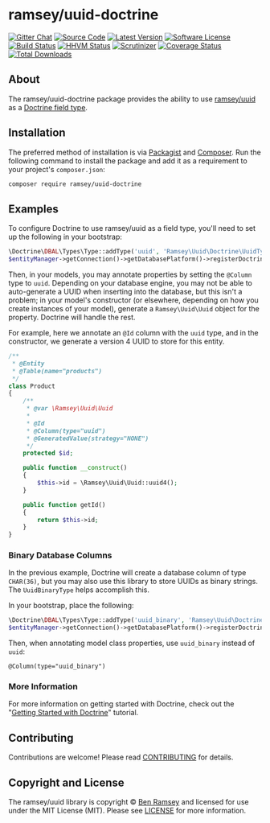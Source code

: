 # ramsey/uuid-doctrine

[![Gitter Chat](https://img.shields.io/badge/gitter-join_chat-brightgreen.svg?style=flat-square)](https://gitter.im/ramsey/uuid)
[![Source Code](http://img.shields.io/badge/source-ramsey/uuid--doctrine-blue.svg?style=flat-square)](https://github.com/ramsey/uuid-doctrine)
[![Latest Version](https://img.shields.io/github/release/ramsey/uuid-doctrine.svg?style=flat-square)](https://github.com/ramsey/uuid-doctrine/releases)
[![Software License](https://img.shields.io/badge/license-MIT-brightgreen.svg?style=flat-square)](https://github.com/ramsey/uuid-doctrine/blob/master/LICENSE)
[![Build Status](https://img.shields.io/travis/ramsey/uuid-doctrine/master.svg?style=flat-square)](https://travis-ci.org/ramsey/uuid-doctrine)
[![HHVM Status](https://img.shields.io/hhvm/ramsey/uuid-doctrine.svg?style=flat-square)](http://hhvm.h4cc.de/package/ramsey/uuid-doctrine)
[![Scrutinizer](https://img.shields.io/scrutinizer/g/ramsey/uuid-doctrine/master.svg?style=flat-square)](https://scrutinizer-ci.com/g/ramsey/uuid-doctrine/)
[![Coverage Status](https://img.shields.io/coveralls/ramsey/uuid-doctrine/master.svg?style=flat-square)](https://coveralls.io/r/ramsey/uuid-doctrine?branch=master)
[![Total Downloads](https://img.shields.io/packagist/dt/ramsey/uuid-doctrine.svg?style=flat-square)](https://packagist.org/packages/ramsey/uuid-doctrine)

## About

The ramsey/uuid-doctrine package provides the ability to use
[ramsey/uuid][ramsey-uuid] as a [Doctrine field type][doctrine-field-type].

## Installation

The preferred method of installation is via [Packagist][] and [Composer][]. Run
the following command to install the package and add it as a requirement to
your project's `composer.json`:

```bash
composer require ramsey/uuid-doctrine
```

## Examples

To configure Doctrine to use ramsey/uuid as a field type, you'll need to set up
the following in your bootstrap:

``` php
\Doctrine\DBAL\Types\Type::addType('uuid', 'Ramsey\Uuid\Doctrine\UuidType');
$entityManager->getConnection()->getDatabasePlatform()->registerDoctrineTypeMapping('uuid', 'uuid');
```

Then, in your models, you may annotate properties by setting the `@Column`
type to `uuid`. Depending on your database engine, you may not be able to
auto-generate a UUID when inserting into the database, but this isn't a problem;
in your model's constructor (or elsewhere, depending on how you create instances
of your model), generate a `Ramsey\Uuid\Uuid` object for the property. Doctrine
will handle the rest.

For example, here we annotate an `@Id` column with the `uuid` type, and in the
constructor, we generate a version 4 UUID to store for this entity.

``` php
/**
 * @Entity
 * @Table(name="products")
 */
class Product
{
    /**
     * @var \Ramsey\Uuid\Uuid
     *
     * @Id
     * @Column(type="uuid")
     * @GeneratedValue(strategy="NONE")
     */
    protected $id;

    public function __construct()
    {
        $this->id = \Ramsey\Uuid\Uuid::uuid4();
    }

    public function getId()
    {
        return $this->id;
    }
}
```

### Binary Database Columns

In the previous example, Doctrine will create a database column of type `CHAR(36)`,
but you may also use this library to store UUIDs as binary strings. The
`UuidBinaryType` helps accomplish this.

In your bootstrap, place the following:

``` php
\Doctrine\DBAL\Types\Type::addType('uuid_binary', 'Ramsey\Uuid\Doctrine\UuidBinaryType');
$entityManager->getConnection()->getDatabasePlatform()->registerDoctrineTypeMapping('uuid_binary', 'binary');
```

Then, when annotating model class properties, use `uuid_binary` instead of `uuid`:

    @Column(type="uuid_binary")

### More Information

For more information on getting started with Doctrine, check out the "[Getting
Started with Doctrine][doctrine-getting-started]" tutorial.

## Contributing

Contributions are welcome! Please read [CONTRIBUTING][] for details.

## Copyright and License

The ramsey/uuid library is copyright © [Ben Ramsey](https://benramsey.com/) and
licensed for use under the MIT License (MIT). Please see [LICENSE][] for more
information.


[ramsey-uuid]: https://github.com/ramsey/uuid
[doctrine-field-type]: http://doctrine-dbal.readthedocs.org/en/latest/reference/types.html
[packagist]: https://packagist.org/packages/ramsey/uuid-doctrine
[composer]: http://getcomposer.org/
[contributing]: https://github.com/ramsey/uuid-doctrine/blob/master/CONTRIBUTING.md
[license]: https://github.com/ramsey/uuid-doctrine/blob/master/LICENSE
[doctrine-getting-started]: http://doctrine-orm.readthedocs.org/en/latest/tutorials/getting-started.html
